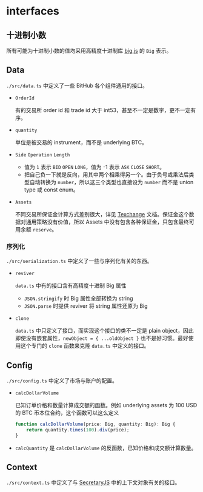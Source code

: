 # interfaces

## 十进制小数

所有可能为十进制小数的值均采用高精度十进制库 [big.js](https://github.com/MikeMcl/big.js) 的 `Big` 表示。

## Data

`./src/data.ts` 中定义了一些 BitHub 各个组件通用的接口。

- `OrderId`
    
    有的交易所 order id 和 trade id 大于 int53，甚至不一定是数字，更不一定有序。

- `quantity`
    
    单位是被交易的 instrument，而不是 underlying BTC。

- `Side` `Operation` `Length`
    - 值为 `1` 表示 `BID` `OPEN` `LONG`，值为 -1 表示 `ASK` `CLOSE` `SHORT`。
    - 把自己负一下就是反向，用其中两个相乘得另一个。由于负号或乘法后类型自动转换为 `number`，所以这三个类型也直接设为 `number` 而不是 union type 或 const enum。

- `Assets`

    不同交易所保证金计算方式差别很大，详见 [Texchange](https://github.com/bithub-framework/texchange) 文档。保证金这个数据对通用策略没有价值，所以 Assets 中没有包含各种保证金，只包含最终可用余额 `reserve`。

### 序列化

`./src/serialization.ts` 中定义了一些与序列化有关的东西。

- `reviver`

    `data.ts` 中有的接口含有高精度十进制 Big 属性
    
    - `JSON.stringify` 时 Big 属性全部转换为 string
    - `JSON.parse` 时提供 reviver 将 string 属性还原为 Big

- `clone`

    `data.ts` 中只定义了接口，而实现这个接口的类不一定是 plain object，因此即使没有嵌套属性，`newObject = { ...oldObject }` 也不是好习惯。最好使用这个专门的 `clone` 函数来克隆 `data.ts` 中定义的接口。

## Config

`./src/config.ts` 中定义了市场与账户的配置。

- `calcDollarVolume`

    已知订单价格和数量计算成交额的函数。例如 underlying assets 为 100 USD 的 BTC 币本位合约，这个函数可以这么定义

    ```ts
    function calcDollarVolume(price: Big, quantity: Big): Big {
        return quantity.times(100).div(price);
    }
    ```

- `calcQuantity` 是 `calcDollarVolume` 的反函数，已知价格和成交额计算数量。

## Context

`./src/context.ts` 中定义了与 [SecretaryJS](https://github.com/bithub-framework/secretary-js) 中的上下文对象有关的接口。
